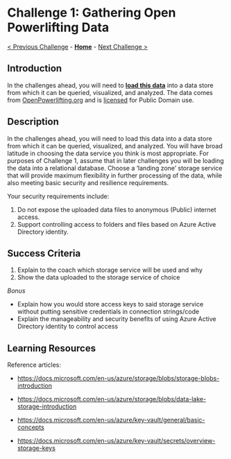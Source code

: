 # Challenge 1: Gathering Open Powerlifting Data

[< Previous Challenge](./00-prereqs.md) - **[Home](../README.md)** - [Next Challenge >](./02-load-data.md)

## Introduction

In the challenges ahead, you will need to **[load this data](https://github.com/sstangl/openpowerlifting-static/raw/gh-pages/openpowerlifting-latest.zip)** into a data store from which it can be queried, visualized, and analyzed.  The data comes from [OpenPowerlifting.org](https://www.openpowerlifting.org/) and is [licensed](https://openpowerlifting.gitlab.io/opl-csv/) for Public Domain use.

## Description

In the challenges ahead, you will need to load this data into a data store from which it can be queried, visualized, and analyzed.  You will have broad latitude in choosing the data service you think is most appropriate.  For purposes of Challenge 1, assume that in later challenges you will be loading the data into a relational database.  Choose a ‘landing zone’ storage service that will provide maximum flexibility in further processing of the data, while also meeting basic security and resilience requirements.

Your security requirements include:
1.	Do not expose the uploaded data files to anonymous (Public) internet access.
2.	Support controlling access to folders and files based on Azure Active Directory identity.

## Success Criteria

1. Explain to the coach which storage service will be used and why
2. Show the data uploaded to the storage service of choice

*Bonus*
- Explain how you would store access keys to said storage service without putting sensitive credentials in connection strings/code
- Explain the manageability and security benefits of using Azure Active Directory identity to control access

## Learning Resources

Reference articles:
- https://docs.microsoft.com/en-us/azure/storage/blobs/storage-blobs-introduction
- https://docs.microsoft.com/en-us/azure/storage/blobs/data-lake-storage-introduction

- https://docs.microsoft.com/en-us/azure/key-vault/general/basic-concepts
- https://docs.microsoft.com/en-us/azure/key-vault/secrets/overview-storage-keys

